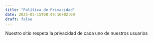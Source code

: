 ```yaml
---
title: "Política de Privacidad"
date: 2025-05-15T08:49:16+02:00
draft: false
---
```


Nuestro sitio respeta la privacidad de cada uno de nuestros usuarios